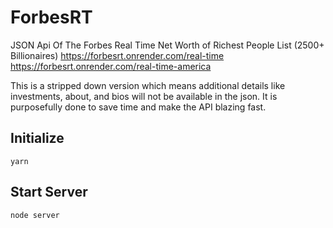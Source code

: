 # ForbesRT
JSON Api Of The Forbes Real Time Net Worth of Richest People List (2500+ Billionaires)
https://forbesrt.onrender.com/real-time
https://forbesrt.onrender.com/real-time-america

This is a stripped down version which means additional details like investments, about, and bios will not be available in the json. It is purposefully done to save time and make the API blazing fast.

## Initialize
``` 
yarn
```

## Start Server
``` 
node server
```
